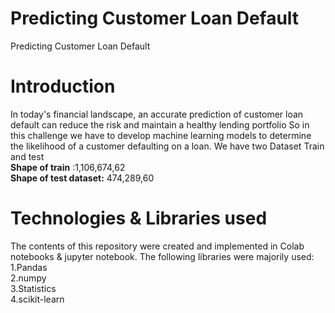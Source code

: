 # Predicting Customer Loan Default
Predicting Customer Loan Default
# Introduction
In today's financial landscape, an accurate prediction of customer loan default can reduce the risk and maintain a healthy lending portfolio
So in this challenge we have to develop machine learning models to determine the likelihood of a customer defaulting on a loan.
We have two Dataset Train and test<br>
**Shape  of train** :1,106,674,62<br> 
**Shape of test dataset:** 474,289,60

# Technologies & Libraries used
The contents of this repository were created and implemented in Colab notebooks & jupyter notebook. The following libraries were majorily used:<br>
1.Pandas<br>
2.numpy<br>
3.Statistics<br>
4.scikit-learn<br>

